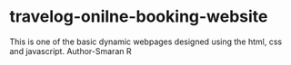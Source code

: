 # travelog-onilne-booking-website
This is one of the basic dynamic webpages designed using the html, css and javascript.
Author-Smaran R
